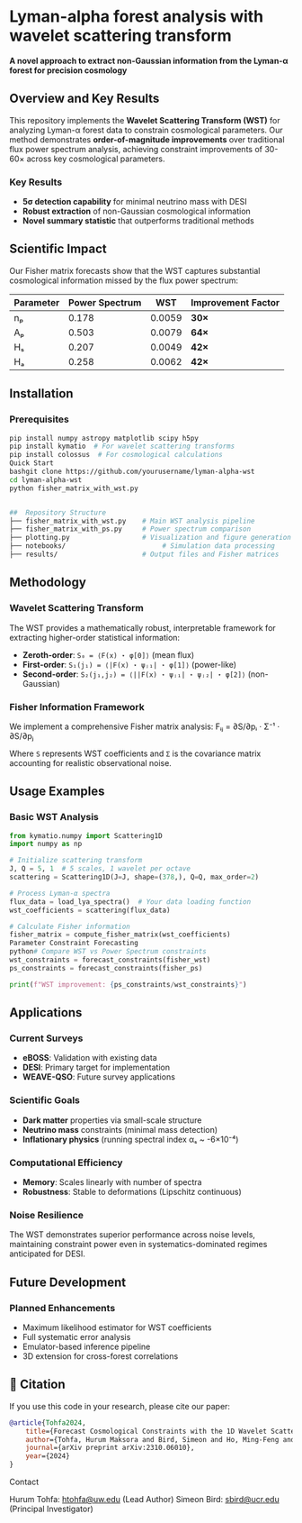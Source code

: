 # Lyman-alpha forest analysis with wavelet scattering transform
**A novel approach to extract non-Gaussian information from the Lyman-α forest for precision cosmology**


## Overview and Key Results


This repository implements the **Wavelet Scattering Transform (WST)** for analyzing Lyman-α forest data to constrain cosmological parameters. Our method demonstrates **order-of-magnitude improvements** over traditional flux power spectrum analysis, achieving constraint improvements of 30-60× across key cosmological parameters.

### Key Results

- **5σ detection capability** for minimal neutrino mass with DESI
- **Robust extraction** of non-Gaussian cosmological information
- **Novel summary statistic** that outperforms traditional methods

## Scientific Impact

Our Fisher matrix forecasts show that the WST captures substantial cosmological information missed by the flux power spectrum:

| Parameter | Power Spectrum | WST | Improvement Factor |
|-----------|----------------|-----|-------------------|
| nₚ | 0.178 | 0.0059 | **30×** |
| Aₚ | 0.503 | 0.0079 | **64×** |
| Hₛ | 0.207 | 0.0049 | **42×** |
| Hₐ | 0.258 | 0.0062 | **42×** |


## Installation

### Prerequisites
```bash
pip install numpy astropy matplotlib scipy h5py
pip install kymatio  # For wavelet scattering transforms
pip install colossus  # For cosmological calculations
Quick Start
bashgit clone https://github.com/yourusername/lyman-alpha-wst
cd lyman-alpha-wst
python fisher_matrix_with_wst.py


##  Repository Structure
├── fisher_matrix_with_wst.py    # Main WST analysis pipeline
├── fisher_matrix_with_ps.py     # Power spectrum comparison
├── plotting.py                  # Visualization and figure generation
├── notebooks/                        # Simulation data processing
├── results/                     # Output files and Fisher matrices

```

## Methodology

### Wavelet Scattering Transform

The WST provides a mathematically robust, interpretable framework for extracting higher-order statistical information:

- **Zeroth-order**: `S₀ = ⟨F(x) ⋆ φ[0]⟩` (mean flux)
- **First-order**: `S₁(j₁) = ⟨|F(x) ⋆ ψⱼ₁| ⋆ φ[1]⟩` (power-like)
- **Second-order**: `S₂(j₁,j₂) = ⟨||F(x) ⋆ ψⱼ₁| ⋆ ψⱼ₂| ⋆ φ[2]⟩` (non-Gaussian)

### Fisher Information Framework

We implement a comprehensive Fisher matrix analysis:
Fᵢⱼ = ∂S/∂pᵢ · Σ⁻¹ · ∂S/∂pⱼ

Where `S` represents WST coefficients and `Σ` is the covariance matrix accounting for realistic observational noise.

## Usage Examples

### Basic WST Analysis
```python
from kymatio.numpy import Scattering1D
import numpy as np

# Initialize scattering transform
J, Q = 5, 1  # 5 scales, 1 wavelet per octave
scattering = Scattering1D(J=J, shape=(378,), Q=Q, max_order=2)

# Process Lyman-α spectra
flux_data = load_lya_spectra()  # Your data loading function
wst_coefficients = scattering(flux_data)

# Calculate Fisher information
fisher_matrix = compute_fisher_matrix(wst_coefficients)
Parameter Constraint Forecasting
python# Compare WST vs Power Spectrum constraints
wst_constraints = forecast_constraints(fisher_wst)
ps_constraints = forecast_constraints(fisher_ps)

print(f"WST improvement: {ps_constraints/wst_constraints}")
```

##  Applications

### Current Surveys
- **eBOSS**: Validation with existing data
- **DESI**: Primary target for implementation
- **WEAVE-QSO**: Future survey applications

### Scientific Goals
- **Dark matter** properties via small-scale structure
- **Neutrino mass** constraints (minimal mass detection)
- **Inflationary physics** (running spectral index αₛ ~ -6×10⁻⁴)





### Computational Efficiency

- **Memory**: Scales linearly with number of spectra
- **Robustness**: Stable to deformations (Lipschitz continuous)

### Noise Resilience
The WST demonstrates superior performance across noise levels, maintaining constraint power even in systematics-dominated regimes anticipated for DESI.

## Future Development

### Planned Enhancements
-  Maximum likelihood estimator for WST coefficients
-  Full systematic error analysis
-  Emulator-based inference pipeline
-  3D extension for cross-forest correlations





## 📖 Citation

If you use this code in your research, please cite our paper:

```bibtex
@article{Tohfa2024,
    title={Forecast Cosmological Constraints with the 1D Wavelet Scattering Transform and the Lyman-alpha forest},
    author={Tohfa, Hurum Maksora and Bird, Simeon and Ho, Ming-Feng and Qezlou, Mahdi and Fernandez, Martin},
    journal={arXiv preprint arXiv:2310.06010},
    year={2024}
}
```

Contact

Hurum Tohfa: htohfa@uw.edu (Lead Author)
Simeon Bird: sbird@ucr.edu (Principal Investigator)
